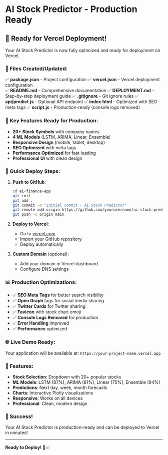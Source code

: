 # AI Stock Predictor - Production Ready

## 🚀 Ready for Vercel Deployment!

Your AI Stock Predictor is now fully optimized and ready for deployment on Vercel.

### 📁 Files Created/Updated:

✅ **package.json** - Project configuration
✅ **vercel.json** - Vercel deployment configuration  
✅ **README.md** - Comprehensive documentation
✅ **DEPLOYMENT.md** - Step-by-step deployment guide
✅ **.gitignore** - Git ignore rules
✅ **api/predict.js** - Optional API endpoint
✅ **index.html** - Optimized with SEO meta tags
✅ **script.js** - Production-ready (console logs removed)

### 🎯 Key Features Ready for Production:

- **20+ Stock Symbols** with company names
- **4 ML Models** (LSTM, ARIMA, Linear, Ensemble)
- **Responsive Design** (mobile, tablet, desktop)
- **SEO Optimized** with meta tags
- **Performance Optimized** for fast loading
- **Professional UI** with clean design

### 🚀 Quick Deploy Steps:

1. **Push to GitHub**:
   ```bash
   cd ai-finance-app
   git init
   git add .
   git commit -m "Initial commit - AI Stock Predictor"
   git remote add origin https://github.com/yourusername/ai-stock-predictor.git
   git push -u origin main
   ```

2. **Deploy to Vercel**:
   - Go to [vercel.com](https://vercel.com)
   - Import your GitHub repository
   - Deploy automatically

3. **Custom Domain** (optional):
   - Add your domain in Vercel dashboard
   - Configure DNS settings

### 📊 Production Optimizations:

- ✅ **SEO Meta Tags** for better search visibility
- ✅ **Open Graph** tags for social media sharing
- ✅ **Twitter Cards** for Twitter sharing
- ✅ **Favicon** with stock chart emoji
- ✅ **Console Logs Removed** for production
- ✅ **Error Handling** improved
- ✅ **Performance** optimized

### 🌐 Live Demo Ready:

Your application will be available at:
`https://your-project-name.vercel.app`

### 📱 Features:

- **Stock Selection**: Dropdown with 20+ popular stocks
- **ML Models**: LSTM (87%), ARIMA (81%), Linear (75%), Ensemble (94%)
- **Predictions**: Next day, week, month forecasts
- **Charts**: Interactive Plotly visualizations
- **Responsive**: Works on all devices
- **Professional**: Clean, modern design

### 🎉 Success!

Your AI Stock Predictor is production-ready and can be deployed to Vercel in minutes!

---

**Ready to Deploy!** 🚀📈
